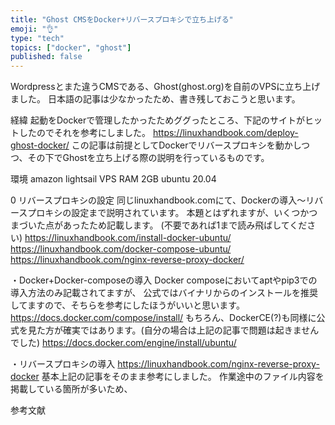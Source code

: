 ```yaml
---
title: "Ghost CMSをDocker+リバースプロキシで立ち上げる"
emoji: "👌"
type: "tech"
topics: ["docker", "ghost"]
published: false
---
```


Wordpressとまた違うCMSである、Ghost(ghost.org)を自前のVPSに立ち上げました。
日本語の記事は少なかったため、書き残しておこうと思います。

経緯
起動をDockerで管理したかったためググったところ、下記のサイトがヒットしたのでそれを参考にしました。
https://linuxhandbook.com/deploy-ghost-docker/
この記事は前提としてDockerでリバースプロキシを動かしつつ、その下でGhostを立ち上げる際の説明を行っているものです。

環境
amazon lightsail VPS RAM 2GB
ubuntu 20.04

0 リバースプロキシの設定
同じlinuxhandbook.comにて、Dockerの導入～リバースプロキシの設定まで説明されています。
本題とはずれますが、いくつかつまづいた点があったため記載します。
(不要であれば1まで読み飛ばしてください)
https://linuxhandbook.com/install-docker-ubuntu/
https://linuxhandbook.com/docker-compose-ubuntu/
https://linuxhandbook.com/nginx-reverse-proxy-docker/

・Docker+Docker-composeの導入
Docker composeにおいてaptやpip3での導入方法のみ記載されてますが、
公式ではバイナリからのインストールを推奨してますので、そちらを参考にしたほうがいいと思います。
https://docs.docker.com/compose/install/
もちろん、DockerCE(?)も同様に公式を見た方が確実ではあります。(自分の場合は上記の記事で問題は起きませんでした)
https://docs.docker.com/engine/install/ubuntu/

・リバースプロキシの導入
https://linuxhandbook.com/nginx-reverse-proxy-docker
基本上記の記事をそのまま参考にしました。
作業途中のファイル内容を掲載している箇所が多いため、

参考文献
